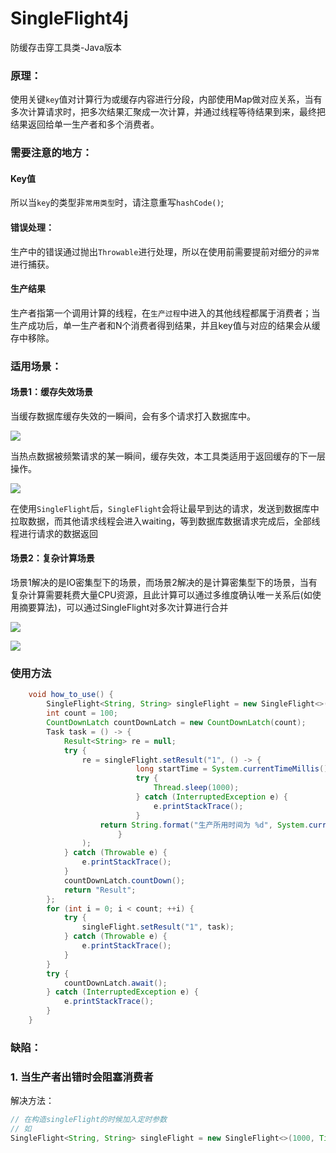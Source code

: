 # SingleFlight4j
防缓存击穿工具类-Java版本

### **原理：**

使用关键`key`值对计算行为或缓存内容进行分段，内部使用Map做对应关系，当有多次计算请求时，把多次结果汇聚成一次计算，并通过线程等待结果到来，最终把结果返回给单一生产者和多个消费者。

### 需要注意的地方：

#### Key值

所以当`key`的类型非`常用类型`时，请注意重写`hashCode()`; 

#### 错误处理：

生产中的错误通过抛出`Throwable`进行处理，所以在使用前需要提前对细分的`异常`进行捕获。

#### 生产结果

生产者指第一个调用计算的线程，在`生产过程`中进入的其他线程都属于消费者；当生产成功后，单一生产者和N个消费者得到结果，并且key值与对应的结果会从缓存中移除。

### 适用场景：

#### 场景1：缓存失效场景

当缓存数据库缓存失效的一瞬间，会有多个请求打入数据库中。

![](https://user-images.githubusercontent.com/49610236/168263866-97ce4274-41f4-49eb-b5c4-cd323c3295e0.jpg)

当热点数据被频繁请求的某一瞬间，缓存失效，本工具类适用于返回缓存的下一层操作。

![](https://user-images.githubusercontent.com/49610236/168263933-6e3c559f-0a10-479c-a351-2dbaeb9acb05.jpg)

在使用`SingleFlight`后，`SingleFlight`会将让最早到达的请求，发送到数据库中拉取数据，而其他请求线程会进入waiting，等到数据库数据请求完成后，全部线程进行请求的数据返回

#### 场景2：复杂计算场景

场景1解决的是IO密集型下的场景，而场景2解决的是计算密集型下的场景，当有复杂计算需要耗费大量CPU资源，且此计算可以通过多维度确认唯一关系后(如使用摘要算法)，可以通过SingleFlight对多次计算进行合并

![](https://user-images.githubusercontent.com/49610236/168266186-f8b09472-3874-4944-ab7d-917af209af01.jpg) 

![](https://user-images.githubusercontent.com/49610236/168266192-c8c582d5-6623-4dd1-b8f2-ce32b0a74f1d.jpg)  

### 使用方法

```java
    void how_to_use() {
        SingleFlight<String, String> singleFlight = new SingleFlight<>();
        int count = 100;
        CountDownLatch countDownLatch = new CountDownLatch(count);
        Task task = () -> {
            Result<String> re = null;
            try {
                re = singleFlight.setResult("1", () -> {
                            long startTime = System.currentTimeMillis();
                            try {
                                Thread.sleep(1000);
                            } catch (InterruptedException e) {
                                e.printStackTrace();
                            }
                    return String.format("生产所用时间为 %d", System.currentTimeMillis() - startTime);
                        }
                );
            } catch (Throwable e) {
                e.printStackTrace();
            }
            countDownLatch.countDown();
            return "Result";
        };
        for (int i = 0; i < count; ++i) {
            try {
                singleFlight.setResult("1", task);
            } catch (Throwable e) {
                e.printStackTrace();
            }
        }
        try {
            countDownLatch.await();
        } catch (InterruptedException e) {
            e.printStackTrace();
        }
    }
```

### 缺陷：

### 1. 当生产者出错时会阻塞消费者

解决方法：

```java
// 在构造singleFlight的时候加入定时参数
// 如 
SingleFlight<String, String> singleFlight = new SingleFlight<>(1000, TimeUnit.MILLISECONDS);
```

